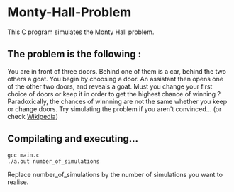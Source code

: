 # Monty-Hall-Problem
This C program simulates the Monty Hall problem.
## The problem is the following :
You are in front of three doors. Behind one of them is a car, behind the two others a goat. You begin by choosing a door. An assistant then opens one of the other two doors, and reveals a goat.
Must you change your first choice of doors or keep it in order to get the highest chance of winning ?
Paradoxically, the chances of winnning are not the same whether you keep or change doors.
Try simulating the problem if you aren't convinced... (or check [Wikipedia](https://en.m.wikipedia.org/wiki/Monty_Hall_problem#Simple_solutions))
## Compilating and executing...
```
gcc main.c
./a.out number_of_simulations
```
Replace number_of_simulations by the number of simulations you want to realise.
